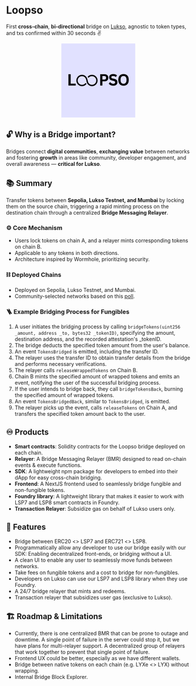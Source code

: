 # Loopso

First **cross-chain**, **bi-directional** bridge on [Lukso](https://lukso.network/), agnostic to token types, and txs confirmed within 30 seconds ✌️

<div align="center">
<img 
  src="https://github.com/useloopso/.github/raw/prod/assets/square-logo.png" 
  style="width:40%; height:40%;"
/>
</div>

## 🔓 Why is a Bridge important?
Bridges connect **digital communities**, **exchanging value** between networks and fostering **growth** in areas like community, developer engagement, and overall awareness — **critical for Lukso**.

## 📚 Summary
Transfer tokens between **Sepolia, Lukso Testnet, and Mumbai** by locking them on the source chain, triggering a rapid minting process on the destination chain through a centralized **Bridge Messaging Relayer**.

### ⚙️ Core Mechanism
- Users lock tokens on chain A, and a relayer mints corresponding tokens on chain B.
- Applicable to any tokens in both directions.
-  Architecture inspired by Wormhole, prioritizing security.

### ⛓️ Deployed Chains
- Deployed on Sepolia, Lukso Testnet, and Mumbai.
- Community-selected networks based on this [poll](https://x.com/loopso_xyz/status/1725529010535371236).

### 🪜 Example Bridging Process for Fungibles
1. A user initiates the bridging process by calling `bridgeTokens(uint256 _amount, address _to, bytes32 _tokenID)`, specifying the amount, destination address, and the recorded attestation's _tokenID.
2. The bridge deducts the specified token amount from the user's balance.
3. An event `TokensBridged` is emitted, including the transfer ID.
4. The relayer uses the transfer ID to obtain transfer details from the bridge and performs necessary verifications.
5. The relayer calls `releaseWrappedTokens` on Chain B.
6. Chain B mints the specified amount of wrapped tokens and emits an event, notifying the user of the successful bridging process.
7. If the user intends to bridge back, they call `bridgeTokensBack`, burning the specified amount of wrapped tokens.
8. An event `TokensBridgedBack`, similar to `TokensBridged`, is emitted.
9. The relayer picks up the event, calls `releaseTokens` on Chain A, and transfers the specified token amount back to the user.

## ♾️ Products
- **Smart contracts**: Solidity contracts for the Loopso bridge deployed on each chain. 
- **Relayer**: A Bridge Messaging Relayer (BMR) designed to read on-chain events & execute functions.
- **SDK**: A lightweight npm package for developers to embed into their dApp for easy cross-chain bridging.
- **Frontend**: A NextJS frontend used to seamlessly bridge fungible and non-fungible tokens.
- **Foundry library**: A lightweight library that makes it easier to work with LSP7 and LSP8 smart contracts in Foundry.
- **Transaction Relayer**: Subsidize gas on behalf of Lukso users only.

## 💎 Features
- Bridge between ERC20 <> LSP7 and ERC721 <> LSP8.
- Programmatically allow any developer to use our bridge easily with our SDK: Enabling decentralized front-ends, or bridging without a UI.
- A clean UI to enable any user to seamlessly move funds between networks.
- Take fees on fungible tokens and a cost to bridge for non-fungibles.
- Developers on Lukso can use our LSP7 and LSP8 library when they use Foundry.
-  A 24/7 bridge relayer that mints and redeems.
-  Transaction relayer that subsidizes user gas (exclusive to Lukso).

## 🏗️ Roadmap & Limitations
- Currently, there is one centralized BMR that can be prone to outage and downtime. A single point of failure in the server could stop it, but we have plans for multi-relayer support. A decentralized group of relayers that work together to prevent that single point of failure.
- Frontend UX could be better, especially as we have different wallets.
- Bridge between native tokens on each chain (e.g. LYXe <> LYX) without wrapping.    
- Internal Bridge Block Explorer.